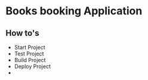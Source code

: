 # Books booking Application

## How to's

- Start Project
- Test Project
- Build Project
- Deploy Project
- 